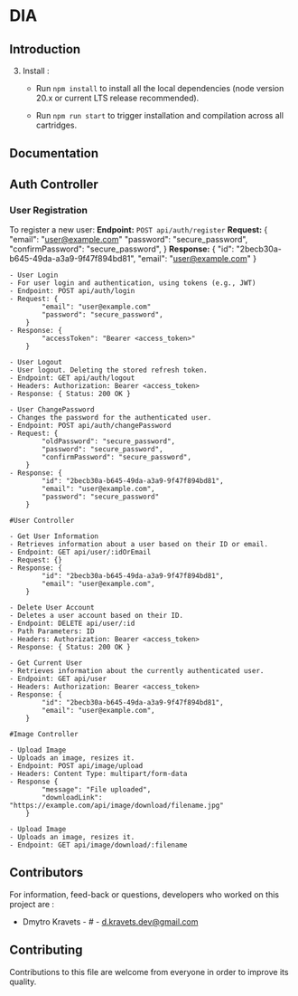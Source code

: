 # DIA

## Introduction

3. Install :

    - Run `npm install` to install all the local dependencies (node version 20.x or current LTS release recommended).

    - Run `npm run start` to trigger installation and compilation across all cartridges.

## Documentation

## Auth Controller

### User Registration
To register a new user:
**Endpoint:** `POST api/auth/register`
**Request:** {
            "email": "user@example.com"
            "password": "secure_password",
            "confirmPassword": "secure_password",
        }
**Response:** {
            "id": "2becb30a-b645-49da-a3a9-9f47f894bd81",
            "email": "user@example.com"
        }

    - User Login
    - For user login and authentication, using tokens (e.g., JWT)
    - Endpoint: POST api/auth/login
    - Request: {
            "email": "user@example.com"
            "password": "secure_password",
        }
    - Response: {
            "accessToken": "Bearer <access_token>"
        }

    - User Logout
    - User logout. Deleting the stored refresh token.
    - Endpoint: GET api/auth/logout
    - Headers: Authorization: Bearer <access_token>
    - Response: { Status: 200 OK }

    - User ChangePassword
    - Changes the password for the authenticated user.
    - Endpoint: POST api/auth/changePassword
    - Request: {
            "oldPassword": "secure_password",
            "password": "secure_password",
            "confirmPassword": "secure_password",
        }
    - Response: {
            "id": "2becb30a-b645-49da-a3a9-9f47f894bd81",
            "email": "user@example.com",
            "password": "secure_password"
        }

    #User Controller

    - Get User Information
    - Retrieves information about a user based on their ID or email.
    - Endpoint: GET api/user/:idOrEmail
    - Request: {}
    - Response: {
            "id": "2becb30a-b645-49da-a3a9-9f47f894bd81",
            "email": "user@example.com",
        }

    - Delete User Account
    - Deletes a user account based on their ID.
    - Endpoint: DELETE api/user/:id
    - Path Parameters: ID
    - Headers: Authorization: Bearer <access_token>
    - Response: { Status: 200 OK }

    - Get Current User
    - Retrieves information about the currently authenticated user.
    - Endpoint: GET api/user
    - Headers: Authorization: Bearer <access_token>
    - Response: {
            "id": "2becb30a-b645-49da-a3a9-9f47f894bd81",
            "email": "user@example.com",
        }

    #Image Controller

    - Upload Image
    - Uploads an image, resizes it.
    - Endpoint: POST api/image/upload
    - Headers: Content Type: multipart/form-data
    - Response {
            "message": "File uploaded",
            "downloadLink": "https://example.com/api/image/download/filename.jpg"
        }

    - Upload Image
    - Uploads an image, resizes it.
    - Endpoint: GET api/image/download/:filename


## Contributors

For information, feed-back or questions, developers who worked on this project are :

* Dmytro Kravets - # - [d.kravets.dev@gmail.com](mailto:d.kravets.dev@gmail.com)


## Contributing

Contributions to this file are welcome from everyone in order to improve its quality.
